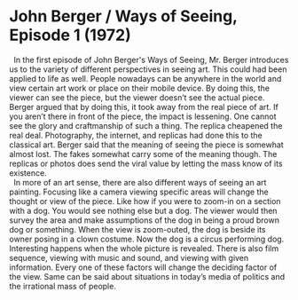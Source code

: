 <h1>John Berger / Ways of Seeing, Episode 1 (1972) </h1>
<p>
&nbsp In the first episode of John Berger's Ways of Seeing, Mr. Berger introduces us to the variety of different perspectives in seeing art. This could had been applied to life as well. People nowadays can be anywhere in the world and view certain art work or place on their mobile device. By doing this, the viewer can see the piece, but the viewer doesn’t see the actual piece. Berger argued that by doing this, it took away from the real piece of art. If you aren’t there in front of the piece, the impact is lessening. One cannot see the glory and craftmanship of such a thing. The replica cheapened the real deal. Photography, the internet, and replicas had done this to the classical art. Berger said that the meaning of seeing the piece is somewhat almost lost. The fakes somewhat carry some of the meaning though. The replicas or photos does send the viral value by letting the mass know of its existence. <br>
&nbsp In more of an art sense, there are also different ways of seeing an art painting. Focusing like a camera viewing specific areas will change the thought or view of the piece. Like how if you were to zoom-in on a section with a dog. You would see nothing else but a dog. The viewer would then survey the area and make assumptions of the dog in being a proud brown dog or something. When the view is zoom-outed, the dog is beside its owner posing in a clown costume. Now the dog is a circus performing dog. Interesting happens when the whole picture is revealed. There is also film sequence, viewing with music and sound, and viewing with given information. Every one of these factors will change the deciding factor of the view. Same can be said about situations in today’s media of politics and the irrational mass of people. 
